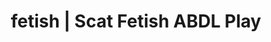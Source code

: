 ---
categories:
- Body Positivity
- Gender-Fluid
- Virtual Sex
- Gothic Erotica
- Sapphic Desires
image: /assets/images/1747714095677.webp
layout: post
schema:
  description: Premium adult content featuring ABDL Play, Scat Fetish. High-quality
    artwork with erotic themes.
  keywords:
  - Virtual Sex
  - ABDL Play
  - Gothic Erotica
  - Scat Fetish
  - Alt Aesthetic
  - Slow Burn
  - Queer Kinks
  name: 1747714095677 | ABDL Play Scat Fetish
  type: VisualArtwork
seo:
  description: Featured content with artistic ABDL Play, Scat Fetish. HD images available.
  keywords: ABDL Play, Scat Fetish
  og_image: /assets/images/1747714095677.webp
  schema_type: VisualArtwork
tags:
- '#fetish'
- ABDL Play
- Scat Fetish
title: fetish | Scat Fetish ABDL Play
---